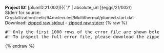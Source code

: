 **Project ID:** [plumID:21.002]({{ '/' | absolute_url }}eggs/21/002/)  
Stderr for source:  Crystallization/IceIc/64molecules/Multithermal/plumed.start.dat   
Download: [zipped raw stdout](plumed.start.dat.plumed.stdout.txt.zip) - [zipped raw stderr](plumed.start.dat.plumed.stderr.txt.zip) 
{% raw %}
<pre>
#! Only the first 1000 rows of the error file are shown below
#! To inspect the full error file, please download the zipped raw stderr file above
</pre>
{% endraw %}
